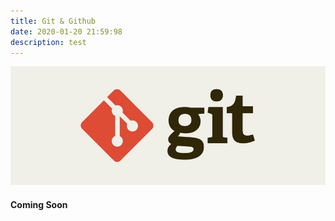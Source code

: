 ```yaml
---
title: Git & Github
date: 2020-01-20 21:59:98
description: test
---
```


![ex_screenshot](./git-pic.jpeg)

#### Coming Soon

<!--
# TEST test 테스트 브랜치 깃과 깃허브

vl피태그 테스트 p tage testvl피태그 테스트 p tage testvl피태그 테스트 p tage testvl피태그 테스트 p tage testvl피태그 테스트 p tage testvl피태그 테스트 p tage testvl피태그 테스트 p tage testvl피태그 테스트 p tage testvl피태그 테스트 p tage test

## TEST test 테스트 브랜치 깃과 깃허브

vl피태그 테스트 p tage testvl피태그 테스트 p tage testvl피태그 테스트 p tage testvl피태그 테스트 p tage testvl피태그 테스트 p tage testvl피태그 테스트 p tage testvl피태그 테스트 p tage testvl피태그 테스트 p tage test

### TEST test 테스트 브랜치 깃과 깃허브

vl피태그 테스트 p tage testvl피태그 테스트 p tage testvl피태그 테스트 p tage testvl피태그 테스트 p tage testvl피태그 테스트 p tage testvl피태그 테스트 p tage testvl피태그 테스트 p tage test

#### TEST test 테스트 브랜치 깃과 깃허브

vl피태그 테스트 p tage testvl피태그 테스트 p tage testvl피태그 테스트 p tage testvl피태그 테스트 p tage testvl피태그 테스트 p tage testvl피태그 테스트 p tage testvl피태그 테스트 p tage testvl피태그 테스트 p tage test

##### TEST test 테스트 브랜치 깃과 깃허브

vl피태그 테스트 p tage testvl피태그 테스트 p tage testvl피태그 테스트 p tage testvvv -->
